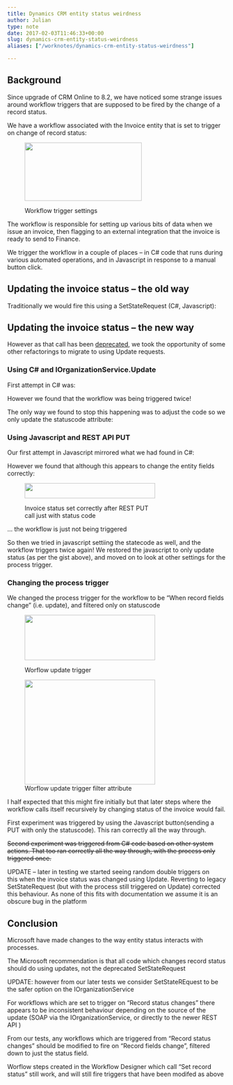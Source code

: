 ```yaml
---
title: Dynamics CRM entity status weirdness
author: Julian
type: note
date: 2017-02-03T11:46:33+00:00
slug: dynamics-crm-entity-status-weirdness 
aliases: ["/worknotes/dynamics-crm-entity-status-weirdness"]

---
```

## Background

Since upgrade of CRM Online to 8.2, we have noticed some strange issues around workflow triggers that are supposed to be fired by the change of a record status.

We have a workflow associated with the Invoice entity that is set to trigger on change of record status:<figure id="attachment_96811" aria-describedby="caption-attachment-96811" style="width: 269px" class="wp-caption alignnone">

<img class="size-full wp-image-96811" src="https://www.synesthesia.co.uk/wp/wp-content/uploads/2017/02/wf-status-trigger.png" alt="" width="269" height="134" /><figcaption id="caption-attachment-96811" class="wp-caption-text">Workflow trigger settings</figcaption></figure> 

The workflow is responsible for setting up various bits of data when we issue an invoice, then flagging to an external integration that the invoice is ready to send to Finance.

We trigger the workflow in a couple of places &#8211; in C# code that runs during various automated operations, and in Javascript in response to a manual button click.

## Updating the invoice status &#8211; the old way

Traditionally we would fire this using a SetStateRequest (C#, Javascript):



## Updating the invoice status &#8211; the new way

However as that call has been [deprecated][1], we took the opportunity of some other refactorings to migrate to using Update requests.

### Using C# and IOrganizationService.Update

First attempt in C# was:



However we found that the workflow was being triggered twice!

The only way we found to stop this happening was to adjust the code so we only update the statuscode attribute:



### Using Javascript and REST API PUT

Our first attempt in Javascript mirrored what we had found in C#:
  


However we found that although this appears to change the entity fields correctly:<figure id="attachment_96812" aria-describedby="caption-attachment-96812" style="width: 300px" class="wp-caption alignnone">

<img class="size-medium wp-image-96812" src="https://www.synesthesia.co.uk/wp/wp-content/uploads/2017/02/invoice-status-after-REST-PUT-status-only-300x35.png" alt="" width="300" height="35" srcset="https://www.synesthesia.co.uk/wp-content/uploads/2017/02/invoice-status-after-REST-PUT-status-only-300x35.png 300w, https://www.synesthesia.co.uk/wp-content/uploads/2017/02/invoice-status-after-REST-PUT-status-only.png 542w" sizes="(max-width: 300px) 100vw, 300px" /><figcaption id="caption-attachment-96812" class="wp-caption-text">Invoice status set correctly after REST PUT call just with status code</figcaption></figure> 

&#8230; the workflow is just not being triggered

So then we tried in javascript settiing the statecode as well, and the workflow triggers twice again! We restored the javascript to only update status (as per the gist above), and moved on to look at other settings for the process trigger.

### Changing the process trigger

We changed the process trigger for the workflow to be &#8220;When record fields change&#8221; (i.e. update), and filtered only on statuscode<figure id="attachment_96813" aria-describedby="caption-attachment-96813" style="width: 300px" class="wp-caption alignnone">

<img class="size-medium wp-image-96813" src="https://www.synesthesia.co.uk/wp/wp-content/uploads/2017/02/wf-update-trigger-300x104.png" alt="" width="300" height="104" srcset="https://www.synesthesia.co.uk/wp-content/uploads/2017/02/wf-update-trigger-300x104.png 300w, https://www.synesthesia.co.uk/wp-content/uploads/2017/02/wf-update-trigger.png 369w" sizes="(max-width: 300px) 100vw, 300px" /><figcaption id="caption-attachment-96813" class="wp-caption-text">Worflow update trigger</figcaption></figure> <figure id="attachment_96814" aria-describedby="caption-attachment-96814" style="width: 300px" class="wp-caption alignnone"><img class="size-medium wp-image-96814" src="https://www.synesthesia.co.uk/wp/wp-content/uploads/2017/02/wf_update_trigger_filter-300x241.png" alt="" width="300" height="241" srcset="https://www.synesthesia.co.uk/wp-content/uploads/2017/02/wf_update_trigger_filter-300x241.png 300w, https://www.synesthesia.co.uk/wp-content/uploads/2017/02/wf_update_trigger_filter.png 537w" sizes="(max-width: 300px) 100vw, 300px" /><figcaption id="caption-attachment-96814" class="wp-caption-text">Worflow update trigger filter attribute</figcaption></figure> 

I half expected that this might fire initially but that later steps where the workflow calls itself recursively by changing status of the invoice would fail.

First experiment was triggered by using the Javascript button(sending a PUT with only the statuscode). This ran correctly all the way through.

<del>Second experiment was triggered from C# code based on other system actions. That too ran correctly all the way through, with the process only triggered once.</del>

UPDATE &#8211; later in testing we started seeing random double triggers on this when the invoice status was changed using Update. Reverting to legacy SetStateRequest (but with the process still triggered on Update) corrected this behaviour. As none of this fits with documentation we assume it is an obscure bug in the platform

## Conclusion

Microsoft have made changes to the way entity status interacts with processes.

The Microsoft recommendation is that all code which changes record status should do using updates, not the deprecated SetStateRequest

UPDATE: however from our later tests we consider SetStateREquest to be the safer option on the IOrganizationService

For workflows which are set to trigger on &#8220;Record status changes&#8221; there appears to be inconsistent behaviour depending on the source of the update (SOAP via the IOrganizationService, or directly to the newer REST API )

From our tests, any workflows which are triggered from &#8220;Record status changes&#8221; should be modified to fire on &#8220;Record fields change&#8221;, filtered down to just the status field.

Worflow steps created in the Workflow Designer which call &#8220;Set record status&#8221; still work, and will still fire triggers that have been modifed as above

 [1]: https://msdn.microsoft.com/en-gb/library/microsoft.crm.sdk.messages.setstaterequest.aspx